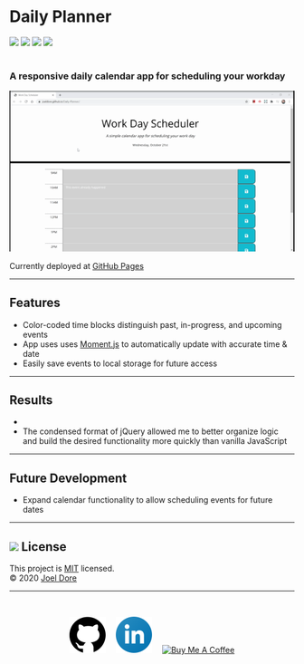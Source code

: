 # Daily Planner
<div>
<img src='https://img.shields.io/github/license/joeldore/daily-planner'>  
<img src='https://img.shields.io/github/repo-size/joeldore/daily-planner'>  
<img src='https://img.shields.io/github/languages/top/joeldore/Daily-Planner'>
<img src='https://img.shields.io/github/last-commit/joeldore/Daily-Planner'>
</div>
<br>

### A responsive daily calendar app for scheduling your workday

![Demo](./Assets/Images/demo.gif)

Currently deployed at [GitHub Pages](https://joeldore.github.io/Daily-Planner/)

---
## Features

- Color-coded time blocks distinguish past, in-progress, and upcoming events
- App uses uses [Moment.js](https://momentjs.com/) to automatically update with accurate time & date
- Easily save events to local storage for future access
---

## Results
- 
- The condensed format of jQuery allowed me to better organize logic and build the desired functionality more quickly than vanilla JavaScript

---
## Future Development

- Expand calendar functionality to allow scheduling events for future dates

---
## <img src="https://icon-library.com/images/license-icon/license-icon-17.jpg" width="28"> License
This project is [MIT](https://github.com/JoelDore/Daily-Planner/blob/main/LICENSE) licensed.  
© 2020 [Joel Dore](https://github.com/JoelDore)  

---
<br>
<div style="text-align:center">

[![github](Assets/Images/github.svg)](https://github.com/JoelDore) 
[![linkedin](Assets/Images/linkedin.svg)](http://www.linkedin.com/in/joeldore) 
<a href="https://www.buymeacoffee.com/JoelDore" target="_blank"><img src="https://cdn.buymeacoffee.com/buttons/v2/default-white.png" alt="Buy Me A Coffee" height="32"></a>

</div>
